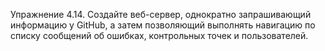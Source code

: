 Упражнение 4.14. Создайте веб-сервер, однократно запрашивающий информацию у GitHub, а затем позволяющий выполнять навигацию по списку сообщений об ошибках, контрольных точек и пользователей.